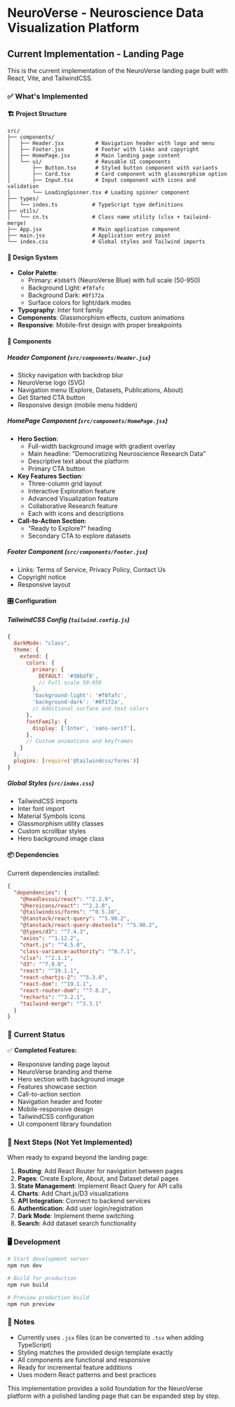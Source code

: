 # NeuroVerse - Neuroscience Data Visualization Platform

## Current Implementation - Landing Page

This is the current implementation of the NeuroVerse landing page built with React, Vite, and TailwindCSS.

### ✅ What's Implemented

#### 🏗️ **Project Structure**
```
src/
├── components/
│   ├── Header.jsx          # Navigation header with logo and menu
│   ├── Footer.jsx          # Footer with links and copyright
│   ├── HomePage.jsx        # Main landing page content
│   └── ui/                 # Reusable UI components
│       ├── Button.tsx      # Styled button component with variants
│       ├── Card.tsx        # Card component with glassmorphism option
│       ├── Input.tsx       # Input component with icons and validation
│       └── LoadingSpinner.tsx # Loading spinner component
├── types/
│   └── index.ts           # TypeScript type definitions
├── utils/
│   └── cn.ts              # Class name utility (clsx + tailwind-merge)
├── App.jsx                # Main application component
├── main.jsx               # Application entry point
└── index.css              # Global styles and Tailwind imports
```

#### 🎨 **Design System**
- **Color Palette**:
  - Primary: `#3db8f5` (NeuroVerse Blue) with full scale (50-950)
  - Background Light: `#f8fafc`
  - Background Dark: `#0f172a`
  - Surface colors for light/dark modes
- **Typography**: Inter font family
- **Components**: Glassmorphism effects, custom animations
- **Responsive**: Mobile-first design with proper breakpoints

#### 🧩 **Components**

##### Header Component (`src/components/Header.jsx`)
- Sticky navigation with backdrop blur
- NeuroVerse logo (SVG)
- Navigation menu (Explore, Datasets, Publications, About)
- Get Started CTA button
- Responsive design (mobile menu hidden)

##### HomePage Component (`src/components/HomePage.jsx`)
- **Hero Section**:
  - Full-width background image with gradient overlay
  - Main headline: "Democratizing Neuroscience Research Data"
  - Descriptive text about the platform
  - Primary CTA button
- **Key Features Section**:
  - Three-column grid layout
  - Interactive Exploration feature
  - Advanced Visualization feature
  - Collaborative Research feature
  - Each with icons and descriptions
- **Call-to-Action Section**:
  - "Ready to Explore?" heading
  - Secondary CTA to explore datasets

##### Footer Component (`src/components/Footer.jsx`)
- Links: Terms of Service, Privacy Policy, Contact Us
- Copyright notice
- Responsive layout

#### 🎛️ **Configuration**

##### TailwindCSS Config (`tailwind.config.js`)
```javascript
{
  darkMode: "class",
  theme: {
    extend: {
      colors: {
        primary: {
          DEFAULT: '#38bdf8',
          // Full scale 50-950
        },
        'background-light': '#f8fafc',
        'background-dark': '#0f172a',
        // Additional surface and text colors
      },
      fontFamily: {
        display: ['Inter', 'sans-serif'],
      },
      // Custom animations and keyframes
    }
  },
  plugins: [require('@tailwindcss/forms')]
}
```

##### Global Styles (`src/index.css`)
- TailwindCSS imports
- Inter font import
- Material Symbols icons
- Glassmorphism utility classes
- Custom scrollbar styles
- Hero background image class

#### 📦 **Dependencies**
Current dependencies installed:
```json
{
  "dependencies": {
    "@headlessui/react": "^2.2.9",
    "@heroicons/react": "^2.2.0",
    "@tailwindcss/forms": "^0.5.10",
    "@tanstack/react-query": "^5.90.2",
    "@tanstack/react-query-devtools": "^5.90.2",
    "@types/d3": "^7.4.3",
    "axios": "^1.12.2",
    "chart.js": "^4.5.0",
    "class-variance-authority": "^0.7.1",
    "clsx": "^2.1.1",
    "d3": "^7.9.0",
    "react": "^19.1.1",
    "react-chartjs-2": "^5.3.0",
    "react-dom": "^19.1.1",
    "react-router-dom": "^7.8.2",
    "recharts": "^3.2.1",
    "tailwind-merge": "^3.3.1"
  }
}
```

### 🚀 **Current Status**

✅ **Completed Features:**
- Responsive landing page layout
- NeuroVerse branding and theme
- Hero section with background image
- Features showcase section
- Call-to-action section
- Navigation header and footer
- Mobile-responsive design
- TailwindCSS configuration
- UI component library foundation

### 🎯 **Next Steps** (Not Yet Implemented)

When ready to expand beyond the landing page:

1. **Routing**: Add React Router for navigation between pages
2. **Pages**: Create Explore, About, and Dataset detail pages
3. **State Management**: Implement React Query for API calls
4. **Charts**: Add Chart.js/D3 visualizations
5. **API Integration**: Connect to backend services
6. **Authentication**: Add user login/registration
7. **Dark Mode**: Implement theme switching
8. **Search**: Add dataset search functionality

### 🖥️ **Development**

```bash
# Start development server
npm run dev

# Build for production
npm run build

# Preview production build
npm run preview
```

### 📝 **Notes**

- Currently uses `.jsx` files (can be converted to `.tsx` when adding TypeScript)
- Styling matches the provided design template exactly
- All components are functional and responsive
- Ready for incremental feature additions
- Uses modern React patterns and best practices

This implementation provides a solid foundation for the NeuroVerse platform with a polished landing page that can be expanded step by step.